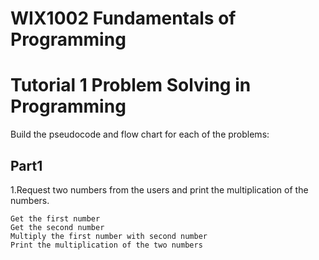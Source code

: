 # WIX1002  Fundamentals of Programming
# Tutorial 1 Problem Solving in Programming

Build the pseudocode and flow chart for each of the problems:

## Part1
1.Request two numbers from the users and print the multiplication of the numbers.
```
Get the first number
Get the second number
Multiply the first number with second number
Print the multiplication of the two numbers
```


